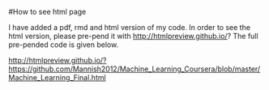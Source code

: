 #How to see html page

I have added a pdf, rmd and html version of my code. In order to see the html version, please pre-pend it with http://htmlpreview.github.io/? The full pre-pended code is given below.  


http://htmlpreview.github.io/?https://github.com/Mannish2012/Machine_Learning_Coursera/blob/master/Machine_Learning_Final.html
